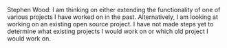 Stephen Wood:
I am thinking on either extending the functionality of one of various projects I have worked on in the past. Alternatively, I am looking at working on an existing open source project. I have not made steps yet to determine what existing projects I would work on or which old project I would work on.
